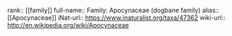 

rank:: [[family]]
full-name:: Family: Apocynaceae (dogbane family)
alias:: [[Apocynaceae]]
iNat-url:: https://www.inaturalist.org/taxa/47362
wiki-url:: http://en.wikipedia.org/wiki/Apocynaceae